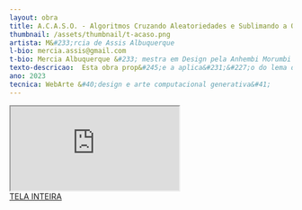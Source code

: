 ```yaml
---
layout: obra
title: A.C.A.S.O. - Algoritmos Cruzando Aleatoriedades e Sublimando a Ordem
thumbnail: /assets/thumbnail/t-acaso.png
artista: M&#233;rcia de Assis Albuquerque
l-bio: mercia.assis@gmail.com
t-bio: Mercia Albuquerque &#233; mestra em Design pela Anhembi Morumbi e atualmente doutoranda no Programa de Doutorado e Mestrado em Design na mesma Universidade &#45; área de concentra&#231;&#227;o&#58; Design, Arte e Tecnologia. Quarenta anos de experi&#234;ncia atuando em empresas como programadora, analista de sistemas, instrutora e designer. Professora da Universidade Anhembi Morumbi principalmente nos cursos de Design Digital e Design Gráfico.
texto-descricao:  Esta obra prop&#245;e a aplica&#231;&#227;o do lema dada&#237;sta &#34;A destrui&#231;&#227;o tamb&#233;m &#233; cria&#231;&#227;o&#34; como guia para a execu&#231;&#227;o de um projeto que visa simular a espontaneidade art&#237;stica do dada&#237;smo atrav&#233;s de algoritmos. O dada&#237;smo surgiu como uma resposta à viol&#234;ncia da Primeira Guerra Mundial, onde artistas utilizaram recursos musicais, literários e visuais para desafiar a lógica, o capitalismo e o racionalismo. Os dada&#237;stas acreditavam na interdepend&#234;ncia entre a raz&#227;o e a anti&#45;raz&#227;o, bem como entre o sentido e o absurdo, a consci&#234;ncia e o inconsciente, o planejamento e o acaso, reconhecendo esses elementos como partes integrantes de um todo. Neste contexto e considerando as discuss&#245;es sobre a Intelig&#234;ncia Artificial, a obra consiste em explorar um banco de dados constru&#237;do com base em pensamentos lógicos e racionais, utilizando algoritmos que simulem a espontaneidade art&#237;stica do dada&#237;smo. Os resultados obtidos seguir&#227;o o conceito de colagem, t&#233;cnica frequentemente utilizada pelos dada&#237;stas, e as escolhas dos elementos gráficos, sonoros e dos próprios algoritmos ser&#227;o guiadas pelo acaso. Ser&#227;o disponibilizadas ferramentas interativas para que os usuários possam fazer escolhas baseadas na arte tradicional. Essas escolhas provocar&#227;o rea&#231;&#245;es do sistema &#40;IA&#45;simulada&#41;, levando a cruzamentos aleatórios de dados e algoritmos, resultando na cria&#231;&#227;o de uma &#34;ARTE&#34; artificial no estilo do dada&#237;smo. Essa abordagem tem como objetivo desafiar e destruir as expectativas, como se a intelig&#234;ncia artificial se rebelasse contra as regras estabelecidas e reivindicasse a liberdade de cria&#231;&#227;o concedida aos artistas humanos, contrariando as ordens e ignorando as sugest&#245;es de entrada fugindo, assim, dos resultados óbvios esperados.
ano: 2023
tecnica: WebArte &#40;design e arte computacional generativa&#41;
---
```


<iframe class="frame" scrolling="no" src="https://crisduarte.github.io/sete-ervas/"></iframe>
<br>
<a href="https://crisduarte.github.io/sete-ervas/" target="_blank">TELA INTEIRA</a>